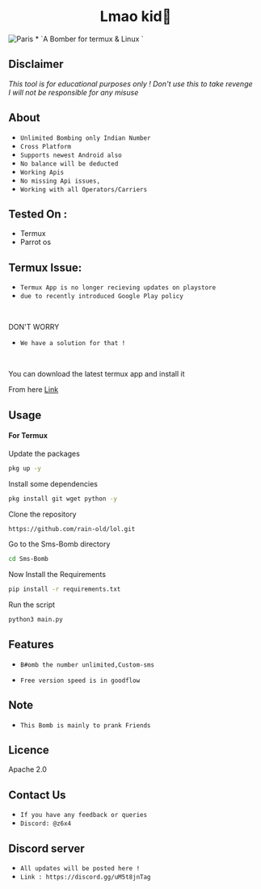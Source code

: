 <h1 align="center">Lmao kid🥵<br>
</h1>
<img src="smsbombv5.png" alt="Paris" class="center">
* `A Bomber for termux & Linux `

## Disclaimer
*This tool is for educational purposes only !*
_Don't use this to take revenge_<br />
*I will not be responsible for any misuse*

## About
* `Unlimited Bombing only Indian Number`
* `Cross Platform`
* `Supports newest Android also`
* `No balance will be deducted`
* `Working Apis`
* `No missing Api issues,`
* `Working with all Operators/Carriers`

## Tested On :
<ul>
  <li>Termux</li>
  <li>Parrot os</li>
</ul>

## Termux Issue:
* `Termux App is no longer recieving updates on playstore`
* `due to recently introduced Google Play policy `
<br>

DON'T WORRY
* `We have a solution for that !`
<br>


You can download the latest termux app and install it

From here <a href="https://f-droid.org/repo/com.termux_118.apk">Link</a>

## Usage



#### For Termux

Update the packages
```bash
pkg up -y
```
Install some dependencies
```bash
pkg install git wget python -y
```
Clone the repository
```bash
https://github.com/rain-old/lol.git
```
Go to the Sms-Bomb directory
```bash
cd Sms-Bomb
```
Now Install the Requirements 
```bash
pip install -r requirements.txt
```
Run the script
```bash
python3 main.py
```


## Features
* `B#omb the number unlimited,Custom-sms`

* `Free version speed is in goodflow`


## Note
* `This Bomb is mainly to prank Friends`

## Licence
Apache 2.0


## Contact Us
* `If you have any feedback or queries`
* `Discord: @z6x4`


## Discord server

* `All updates will be posted here !`
* `Link : https://discord.gg/uM5t8jnTag`

